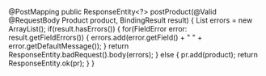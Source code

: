 
@PostMapping
	public ResponseEntity<?> postProduct(@Valid @RequestBody Product product, BindingResult result) {
		List<String> errors = new ArrayList<String>();
		if(result.hasErrors()) {
			for(FieldError error: result.getFieldErrors()) {
				errors.add(error.getField() + " " + error.getDefaultMessage());
			}
			return ResponseEntity.badRequest().body(errors);
		}
		else {
			pr.add(product);
			return ResponseEntity.ok(pr);
		}
	}
